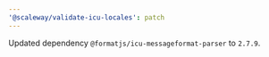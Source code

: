 ```yaml
---
'@scaleway/validate-icu-locales': patch
---
```


Updated dependency `@formatjs/icu-messageformat-parser` to `2.7.9`.
